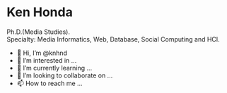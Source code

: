 # Ken Honda

Ph.D.(Media Studies).  
Specialty: Media Informatics, Web, Database, Social Computing and HCI.

- 👋 Hi, I’m @knhnd
- 👀 I’m interested in ...
- 🌱 I’m currently learning ...
- 💞️ I’m looking to collaborate on ...
- 📫 How to reach me ...

<!---
knhnd/knhnd is a ✨ special ✨ repository because its `README.md` (this file) appears on your GitHub profile.
You can click the Preview link to take a look at your changes.
--->
